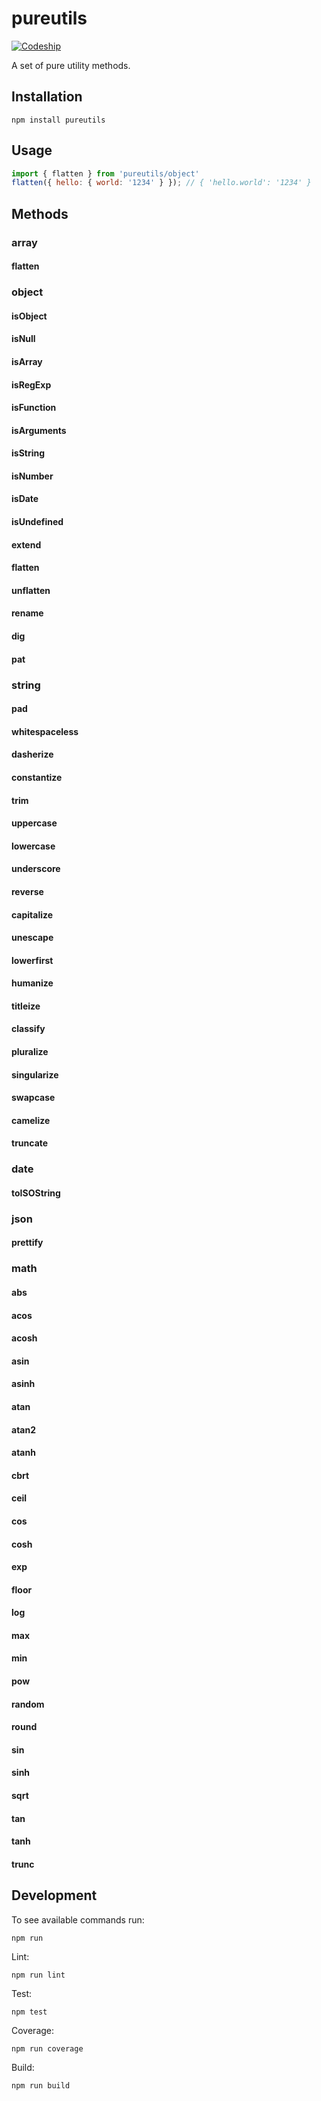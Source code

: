 # pureutils

[![Codeship](https://img.shields.io/codeship/d0a4ca60-9ed5-0135-eb8d-5e3172fc544d.svg)]()

A set of pure utility methods.

## Installation

`npm install pureutils`

## Usage

```javascript
import { flatten } from 'pureutils/object'
flatten({ hello: { world: '1234' } }); // { 'hello.world': '1234' }
```

## Methods

### array

#### flatten

### object

#### isObject
#### isNull
#### isArray
#### isRegExp
#### isFunction
#### isArguments
#### isString
#### isNumber
#### isDate
#### isUndefined
#### extend
#### flatten
#### unflatten
#### rename
#### dig
#### pat

### string

#### pad
#### whitespaceless
#### dasherize
#### constantize
#### trim
#### uppercase
#### lowercase
#### underscore
#### reverse
#### capitalize
#### unescape
#### lowerfirst
#### humanize
#### titleize
#### classify
#### pluralize
#### singularize
#### swapcase
#### camelize
#### truncate

### date

#### toISOString

### json

#### prettify

### math

#### abs
#### acos
#### acosh
#### asin
#### asinh
#### atan
#### atan2
#### atanh
#### cbrt
#### ceil
#### cos
#### cosh
#### exp
#### floor
#### log
#### max
#### min
#### pow
#### random
#### round
#### sin
#### sinh
#### sqrt
#### tan
#### tanh
#### trunc

## Development

To see available commands run:

`npm run`

Lint:

`npm run lint`

Test:

`npm test`

Coverage:

`npm run coverage`

Build:

`npm run build`
